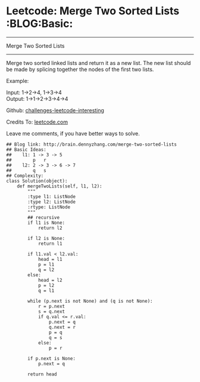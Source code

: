 # Leetcode: Merge Two Sorted Lists     :BLOG:Basic:


---

Merge Two Sorted Lists  

---

Merge two sorted linked lists and return it as a new list. The new list should be made by splicing together the nodes of the first two lists.  

Example:  

Input: 1->2->4, 1->3->4  
Output: 1->1->2->3->4->4  

Github: [challenges-leetcode-interesting](https://github.com/DennyZhang/challenges-leetcode-interesting/tree/master/merge-two-sorted-lists)  

Credits To: [leetcode.com](https://leetcode.com/problems/merge-two-sorted-lists/description/)  

Leave me comments, if you have better ways to solve.  

    ## Blog link: http://brain.dennyzhang.com/merge-two-sorted-lists
    ## Basic Ideas:
    ##    l1: 1 -> 3 -> 5
    ##        p   r
    ##    l2: 2 -> 3 -> 6 -> 7
    ##        q   s
    ## Complexity:
    class Solution(object):
        def mergeTwoLists(self, l1, l2):
            """
            :type l1: ListNode
            :type l2: ListNode
            :rtype: ListNode
            """
            ## recursive
            if l1 is None:
                return l2
    
            if l2 is None:
                return l1
    
            if l1.val < l2.val:
                head = l1        
                p = l1
                q = l2
            else:
                head = l2
                p = l2
                q = l1
    
            while (p.next is not None) and (q is not None):
                r = p.next
                s = q.next
                if q.val <= r.val:
                    p.next = q
                    q.next = r
                    p = q
                    q = s
                else:
                    p = r
    
            if p.next is None:
                p.next = q
    
            return head